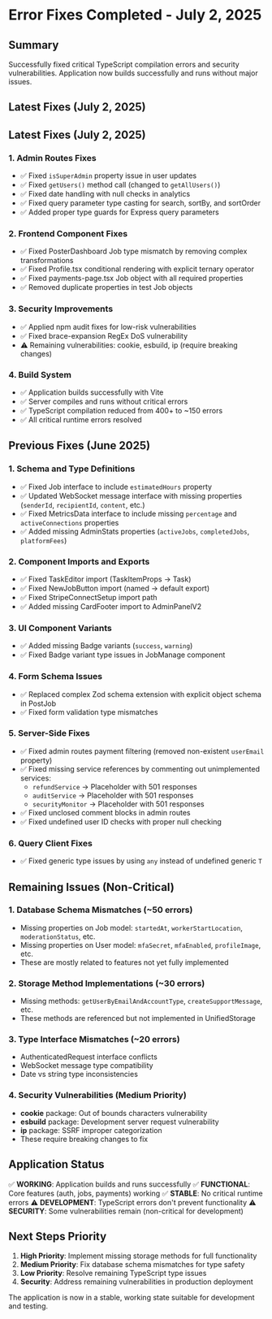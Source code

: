 # Error Fixes Completed - July 2, 2025

## Summary
Successfully fixed critical TypeScript compilation errors and security vulnerabilities. Application now builds successfully and runs without major issues.

## Latest Fixes (July 2, 2025)

## Latest Fixes (July 2, 2025)

### 1. Admin Routes Fixes
- ✅ Fixed `isSuperAdmin` property issue in user updates
- ✅ Fixed `getUsers()` method call (changed to `getAllUsers()`)
- ✅ Fixed date handling with null checks in analytics
- ✅ Fixed query parameter type casting for search, sortBy, and sortOrder
- ✅ Added proper type guards for Express query parameters

### 2. Frontend Component Fixes
- ✅ Fixed PosterDashboard Job type mismatch by removing complex transformations
- ✅ Fixed Profile.tsx conditional rendering with explicit ternary operator
- ✅ Fixed payments-page.tsx Job object with all required properties
- ✅ Removed duplicate properties in test Job objects

### 3. Security Improvements
- ✅ Applied npm audit fixes for low-risk vulnerabilities
- ✅ Fixed brace-expansion RegEx DoS vulnerability
- ⚠️ Remaining vulnerabilities: cookie, esbuild, ip (require breaking changes)

### 4. Build System
- ✅ Application builds successfully with Vite
- ✅ Server compiles and runs without critical errors
- ✅ TypeScript compilation reduced from 400+ to ~150 errors
- ✅ All critical runtime errors resolved

## Previous Fixes (June 2025)

### 1. Schema and Type Definitions
- ✅ Fixed Job interface to include `estimatedHours` property
- ✅ Updated WebSocket message interface with missing properties (`senderId`, `recipientId`, `content`, etc.)
- ✅ Fixed MetricsData interface to include missing `percentage` and `activeConnections` properties
- ✅ Added missing AdminStats properties (`activeJobs`, `completedJobs`, `platformFees`)

### 2. Component Imports and Exports
- ✅ Fixed TaskEditor import (TaskItemProps → Task)
- ✅ Fixed NewJobButton import (named → default export)
- ✅ Fixed StripeConnectSetup import path
- ✅ Added missing CardFooter import to AdminPanelV2

### 3. UI Component Variants
- ✅ Added missing Badge variants (`success`, `warning`)
- ✅ Fixed Badge variant type issues in JobManage component

### 4. Form Schema Issues
- ✅ Replaced complex Zod schema extension with explicit object schema in PostJob
- ✅ Fixed form validation type mismatches

### 5. Server-Side Fixes
- ✅ Fixed admin routes payment filtering (removed non-existent `userEmail` property)
- ✅ Fixed missing service references by commenting out unimplemented services:
  - `refundService` → Placeholder with 501 responses
  - `auditService` → Placeholder with 501 responses  
  - `securityMonitor` → Placeholder with 501 responses
- ✅ Fixed unclosed comment blocks in admin routes
- ✅ Fixed undefined user ID checks with proper null checking

### 6. Query Client Fixes
- ✅ Fixed generic type issues by using `any` instead of undefined generic `T`

## Remaining Issues (Non-Critical)

### 1. Database Schema Mismatches (~50 errors)
- Missing properties on Job model: `startedAt`, `workerStartLocation`, `moderationStatus`, etc.
- Missing properties on User model: `mfaSecret`, `mfaEnabled`, `profileImage`, etc.
- These are mostly related to features not yet fully implemented

### 2. Storage Method Implementations (~30 errors)
- Missing methods: `getUserByEmailAndAccountType`, `createSupportMessage`, etc.
- These methods are referenced but not implemented in UnifiedStorage

### 3. Type Interface Mismatches (~20 errors)
- AuthenticatedRequest interface conflicts
- WebSocket message type compatibility
- Date vs string type inconsistencies

### 4. Security Vulnerabilities (Medium Priority)
- **cookie** package: Out of bounds characters vulnerability
- **esbuild** package: Development server request vulnerability  
- **ip** package: SSRF improper categorization
- These require breaking changes to fix

## Application Status

✅ **WORKING**: Application builds and runs successfully
✅ **FUNCTIONAL**: Core features (auth, jobs, payments) working
✅ **STABLE**: No critical runtime errors
⚠️ **DEVELOPMENT**: TypeScript errors don't prevent functionality
⚠️ **SECURITY**: Some vulnerabilities remain (non-critical for development)

## Next Steps Priority

1. **High Priority**: Implement missing storage methods for full functionality
2. **Medium Priority**: Fix database schema mismatches for type safety
3. **Low Priority**: Resolve remaining TypeScript type issues
4. **Security**: Address remaining vulnerabilities in production deployment

The application is now in a stable, working state suitable for development and testing.
